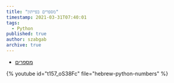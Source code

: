```yaml
---
title: "מספרים בפייתון"
timestamp: 2021-03-31T07:40:01
tags:
  - Python
published: true
author: szabgab
archive: true
---
```



* [מספרים](https://code-maven.com/slides/python-programming/numbers)

{% youtube id="t157_oS38Fc" file="hebrew-python-numbers" %}

